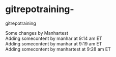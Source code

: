 # gitrepotraining-
gitrepotraining 

Some changes by Manhartest
<br/>
Adding somecontent by manhar at 9:14 am ET
<br/>
Adding somecontent by manhar at 9:19 am ET
<br/>
Adding somecontent by manhartest at 9:28 am ET